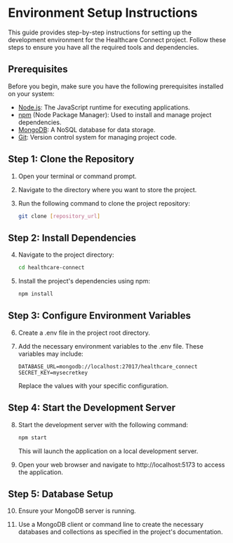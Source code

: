 # Environment Setup Instructions

This guide provides step-by-step instructions for setting up the development environment for the Healthcare Connect project. Follow these steps to ensure you have all the required tools and dependencies.

## Prerequisites

Before you begin, make sure you have the following prerequisites installed on your system:

- [Node.js](https://nodejs.org/): The JavaScript runtime for executing applications.
- [npm](https://www.npmjs.com/) (Node Package Manager): Used to install and manage project dependencies.
- [MongoDB](https://www.mongodb.com/): A NoSQL database for data storage.
- [Git](https://git-scm.com/): Version control system for managing project code.

## Step 1: Clone the Repository

1. Open your terminal or command prompt.

2. Navigate to the directory where you want to store the project.

3. Run the following command to clone the project repository:

    ```bash
    git clone [repository_url]
    ```

## Step 2: Install Dependencies

4. Navigate to the project directory:

    ```bash
    cd healthcare-connect
    ```

5. Install the project's dependencies using npm:

    ```bash
    npm install
    ```

## Step 3: Configure Environment Variables

6. Create a .env file in the project root directory.

7. Add the necessary environment variables to the .env file. These variables may include:

    ```env
    DATABASE_URL=mongodb://localhost:27017/healthcare_connect
    SECRET_KEY=mysecretkey
    ```

    Replace the values with your specific configuration.

## Step 4: Start the Development Server

8. Start the development server with the following command:

    ```bash
    npm start
    ```

    This will launch the application on a local development server.

9. Open your web browser and navigate to http://localhost:5173 to access the application.

## Step 5: Database Setup

10. Ensure your MongoDB server is running.

11. Use a MongoDB client or command line to create the necessary databases and collections as specified in the project's documentation.

